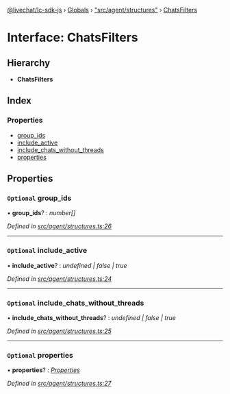 [@livechat/lc-sdk-js](../README.md) › [Globals](../globals.md) › ["src/agent/structures"](../modules/_src_agent_structures_.md) › [ChatsFilters](_src_agent_structures_.chatsfilters.md)

# Interface: ChatsFilters

## Hierarchy

* **ChatsFilters**

## Index

### Properties

* [group_ids](_src_agent_structures_.chatsfilters.md#optional-group_ids)
* [include_active](_src_agent_structures_.chatsfilters.md#optional-include_active)
* [include_chats_without_threads](_src_agent_structures_.chatsfilters.md#optional-include_chats_without_threads)
* [properties](_src_agent_structures_.chatsfilters.md#optional-properties)

## Properties

### `Optional` group_ids

• **group_ids**? : *number[]*

*Defined in [src/agent/structures.ts:26](https://github.com/livechat/lc-sdk-js/blob/d0a32c0/src/agent/structures.ts#L26)*

___

### `Optional` include_active

• **include_active**? : *undefined | false | true*

*Defined in [src/agent/structures.ts:24](https://github.com/livechat/lc-sdk-js/blob/d0a32c0/src/agent/structures.ts#L24)*

___

### `Optional` include_chats_without_threads

• **include_chats_without_threads**? : *undefined | false | true*

*Defined in [src/agent/structures.ts:25](https://github.com/livechat/lc-sdk-js/blob/d0a32c0/src/agent/structures.ts#L25)*

___

### `Optional` properties

• **properties**? : *[Properties](_src_objects_index_.properties.md)*

*Defined in [src/agent/structures.ts:27](https://github.com/livechat/lc-sdk-js/blob/d0a32c0/src/agent/structures.ts#L27)*
